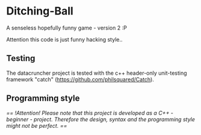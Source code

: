 # Ditching-Ball
A senseless hopefully funny game - version 2 :P 

Attention this code is just funny hacking style..

## Testing
The datacruncher project is tested with the c++ header-only unit-testing framework "catch" (https://github.com/philsquared/Catch).

## Programming style
*== !Attention! Please note that this project is developed as a C++ - beginner - project. Therefore the design, syntax and the programming style might not be perfect. ==*
